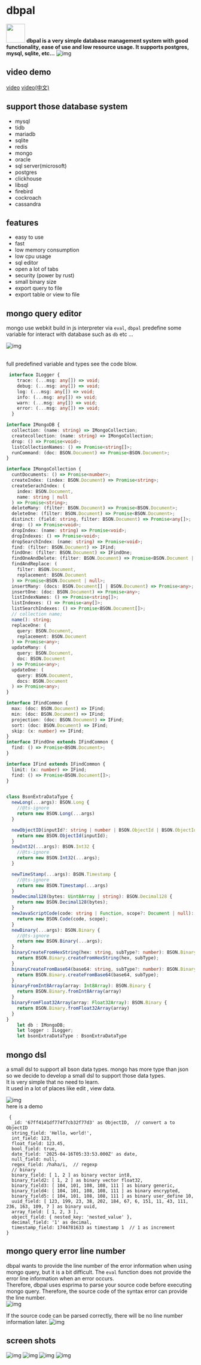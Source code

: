 # dbpal 

<img src="./images/icon.png" width="50"> **dbpal is a very simple database management system with good
        functionality, ease of use and low resource usage. It supports postgres,
        mysql, sqlite, etc...**
![img](./images/query.png)

## video demo
[video](https://www.youtube.com/watch?v=rQiUqanW2sM)
[video(中文)](https://www.youtube.com/watch?v=rQiUqanW2sM)

##  support those database system
* mysql
* tidb
* mariadb
* sqlite
* redis 
* mongo
* oracle
* sql server(microsoft)
* postgres
* clickhouse
* libsql
* firebird
* cockroach
* cassandra

## features
* easy to use
* fast
* low memory consumption
* low cpu usage
* sql editor
* open a lot of tabs
* security (power by rust)
* small binary size
* export query to file
* export table or view to file


## mongo query editor
mongo use webkit build in js interpreter via `eval`, `dbpal` predefine
some variable for interact with database such as `db` etc ...

![img](./images/mongo_query.png) 

<br/>
full predefined variable and types see the code blow.

~~~typescript
 interface ILogger {
    trace: (...msg: any[]) => void;
    debug: (...msg: any[]) => void;
    log: (...msg: any[]) => void;
    info: (...msg: any[]) => void;
    warn: (...msg: any[]) => void;
    error: (...msg: any[]) => void;
  }

interface IMongoDB {
  collection: (name: string) => IMongoCollection;
  createcollection: (name: string) => IMongoCollection;
  drop: () => Promise<void>;
  listCollectionNames: () => Promise<string[]>;
  runCommand: (doc: BSON.Document) => Promise<BSON.Document>;
}

interface IMongoCollection {
  cuntDocuments: () => Promise<number>;
  createIndex: (index: BSON.Document) => Promise<string>;
  createSerachIndex: (
    index: BSON.Document,
    name: string | null
  ) => Promise<string>;
  deleteMany: (filter: BSON.Document) => Promise<BSON.Document>;
  deleteOne: (filter: BSON.Document) => Promise<BSON.Document>;
  distinct: (field: string, filter: BSON.Document) => Promise<any[]>;
  drop: () => Promise<void>;
  dropIndex: (name: string) => Promise<void>;
  dropIndexes: () => Promise<void>;
  dropSearchIndex: (name: string) => Promise<void>;
  find: (filter: BSON.Document) => IFind;
  findOne: (filter: BSON.Document) => IFindOne;
  findOneAndDelete: (filter: BSON.Document) => Promise<BSON.Document | null>;
  findAndReplace: (
    filter: BSON.Document,
    replacement: BSON.Document
  ) => Promise<BSON.Document | null>;
  insertMany: (docs: BSON.Document[] | BSON.Document) => Promise<any>;
  insertOne: (doc: BSON.Document) => Promise<any>;
  listIndexNames: () => Promise<string[]>;
  listIndexes: () => Promise<any[]>;
  listSearchIndexes: () => Promise<BSON.Document[]>;
  // collection name;
  name(): string;
  replaceOne: (
    query: BSON.Document,
    replacement: BSON.Document
  ) => Promise<any>;
  updateMany: (
    query: BSON.Document,
    doc: BSON.Document
  ) => Promise<any>;
  updateOne: (
    query: BSON.Document,
    docs: BSON.Document
  ) => Promise<any>;
}

interface IFindCommon {
  max: (doc: BSON.Document) => IFind;
  min: (doc: BSON.Document) => IFind;
  projection: (doc: BSON.Document) => IFind;
  sort: (doc: BSON.Document) => IFind;
  skip: (x: number) => IFind;
}
interface IFindOne extends IFindCommon {
  find: () => Promise<BSON.Document>;
}

interface IFind extends IFindCommon {
  limit: (x: number) => IFind;
  find: () => Promise<BSON.Document[]>;
}


class BsonExtraDataType {
  newLong(...args): BSON.Long {
    //@ts-ignore
    return new BSON.Long(...args)
  }

  newObjectID(inputId?: string | number | BSON.ObjectId | BSON.ObjectIdLike | Uint8Array): BSON.ObjectId {
    return new BSON.ObjectId(inputId);
  }
  newInt32(...args): BSON.Int32 {
    //@ts-ignore
    return new BSON.Int32(...args);
  }

  newTimeStamp(...args): BSON.Timestamp {
    //@ts-ignore
    return new BSON.Timestamp(...args)
  }
  newDecimal128(bytes: Uint8Array | string): BSON.Decimal128 {
    return new BSON.Decimal128(bytes);
  }
  newJavaScriptCode(code: string | Function, scope?: Document | null): BSON.Code {
    return new BSON.Code(code, scope);
  }
  newBinary(...args): BSON.Binary {
    //@ts-ignore
    return new BSON.Binary(...args);
  }
  binaryCreateFromHexString(hex: string, subType?: number): BSON.Binary {
    return BSON.Binary.createFromHexString(hex, subType);
  }
  binaryCreateFromBase64(base64: string, subType?: number): BSON.Binary {
    return BSON.Binary.createFromBase64(base64, subType);
  }
  binaryFromInt8Array(array: Int8Array): BSON.Binary {
    return BSON.Binary.fromInt8Array(array)
  }
  binaryFromFloat32Array(array: Float32Array): BSON.Binary {
    return BSON.Binary.fromFloat32Array(array)
  }
}
    let db : IMongoDB;
    let logger : ILogger;
    let bsonExtraDataType : BsonExtraDataType
~~~

## mongo dsl
a small dsl to support all bson data types. mongo has more type than
json so we decide to develop a small dsl to support those data types.
<br/>
It is very simple that no need to learn.
<br/>
It used in a lot of places like edit , view data.

![img](./images/mongo_table_view.png)
<br/>
here is a demo

~~~
 {
  _id: '67ff4141df774f7cb32f77d3' as ObjectID,  // convert a to ObjectID
  string_field: 'Hello, world!',
  int_field: 123,
  float_field: 123.45,
  bool_field: true,
  date_field: '2025-04-16T05:33:53.000Z' as date,
  null_field: null,
  regex_field: /haha/i,  // regexp
  // binary
  binary_field: [ 1, 2 ] as binary vector int8,
  binary_field2: [ 1, 2 ] as binary vector float32,
  binary_field3: [ 104, 101, 108, 108, 111 ] as binary generic,
  binary_field4: [ 104, 101, 108, 108, 111 ] as binary encrypted,
  binary_field5: [ 104, 101, 108, 108, 111 ] as binary user_define 10,
  uuid_field: [ 123, 199, 23, 38, 202, 184, 67, 6, 151, 11, 43, 111, 236, 163, 109, 7 ] as binary uuid,
  array_field: [ 1, 2, 3 ],
  object_field: { nested_key: 'nested_value' },
  decimal_field: '1' as decimal,
  timestamp_field: 1744781633 as timestamp 1  // 1 as increment
}

~~~

## mongo query error line number
dbpal wants to provide the line number of the error information when using mongo query, but it is a bit difficult. 
The `eval` function does not provide the error line information when an error occurs.
<br/>
Therefore, dbpal uses esprima to parse your source code before executing mongo query. Therefore, the source code of the syntax error can provide the line number.
<br/>
![img](./images/mongo_query/error_has_line.png)

If the source code can be parsed correctly, there will be no line number information later.
![img](./images/mongo_query/error_has_line.png)


## screen shots
![img](./images/add_connection.png)
![img](./images/table_menu.png)
![img](./images/table_structure.png)
![img](./images/auto_completion.png)